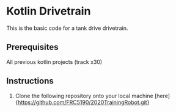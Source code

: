 # Kotlin Drivetrain

This is the basic code for a tank drive drivetrain.

## Prerequisites

All previous kotlin projects (track x30)

## Instructions
1. Clone the following repository onto your local machine [here]{https://github.com/FRC5190/2020TrainingRobot.git}
